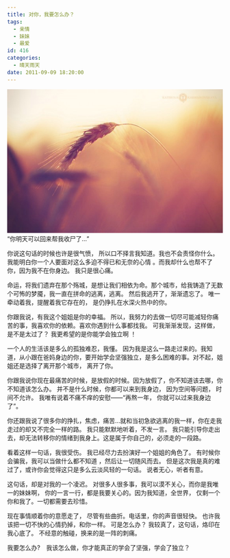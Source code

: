 ```yaml
---
title: 对你，我要怎么办？
tags:
  - 亲情
  - 妹妹
  - 最爱
id: 416
categories:
  - 晴天雨天
date: 2011-09-09 18:20:00
---
```


![](/images/how-can-i-do-to-u.jpg)
“你明天可以回来帮我收尸了…”

你说这句话的时候也许是很气愤， 所以口不择言我知道。我也不会责怪你什么。 我能明白你一个人要面对这么多迫不得已和无奈的心情 。而我却什么也帮不了你，因为我不在你身边。 我只是很心痛。

命运，将我们遗弃在那个殇城，是想让我们相依为命。那个城市，给我铸造了无数个可怖的梦魇，我一直在拼命的逃离，逃离。 然后我逃开了，渐渐遗忘了。 唯一牵动着我，提醒着我它存在的， 是仍挣扎在水深火热中的你。

你跟我说，有我这个姐姐是你的幸福。 所以，我努力的去做一切尽可能减轻你痛苦的事，我喜欢你的依赖。喜欢你遇到什么事都找我。 可我渐渐发现，这样做，是不是太过了？ 我更希望的是你能学会独立啊 ！

一个人的生活该是多么的孤独难忍，我懂。 因为我是这么一路走过来的。我知道，从小跟在爸妈身边的你，要开始学会坚强独立，是多么困难的事。对不起，姐姐还是选择了离开那个城市， 离开了你。

你跟我说你现在最痛苦的时候，是放假的时候。因为放假了，你不知道该去哪，你不知道该怎么办。 并不是什么时候，你都可以来到我身边， 因为空间等问题， 时间不允许。 我唯有说着不痛不痒的安慰——“再熬一年， 你就可以过来我身边了”。

你还跟我说了很多你的挣扎，焦虑，痛苦…就和当初急欲逃离的我一样，你在走我走过的却又不完全一样的路。 我只能默默地听着，不发一言。 我只能引导你走出去，却无法转移你的情绪到我身上。这是属于你自己的，必须走的一段路。

看着这样一句话，我很受伤。 我已经尽力去扮演好一个姐姐的角色了。 有时候你会骗我，我可以当做什么都不知道 ，然后让一切随风而去。 但是这次我是真的难过了，或许你会觉得这只是多么云淡风轻的一句话。 说者无心，听者有意。

这句话，却是对我的一个凌迟。 对很多人很多事，我可以漠不关心，而你是我唯一的妹妹啊， 你的一言一行，都是我要关心的。因为我知道，全世界， 仅剩一个你和我了。一切都需要去珍惜。

现在事情顺着你的意愿走了， 尽管有些曲折。电话里，你的声音很轻快。 也许我该把一切不快的心情扔掉，和你一样。 可是怎么办？ 我较真了，这句话，烙印在我心底了。 不经意的触碰，换来的是一阵的刺痛。

我要怎么办?　我该怎么做，你才能真正的学会了坚强，学会了独立？



